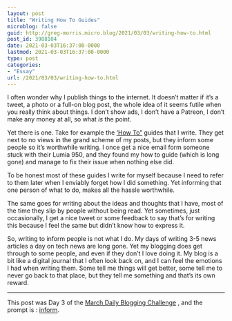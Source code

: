 ```yaml
---
layout: post
title: "Writing How To Guides"
microblog: false
guid: http://greg-morris.micro.blog/2021/03/03/writing-how-to.html
post_id: 3988104
date: 2021-03-03T16:37:00-0000
lastmod: 2021-03-03T16:37:00-0000
type: post
categories:
- "Essay"
url: /2021/03/03/writing-how-to.html
---
```

<!--kg-card-begin: html--><p>I often wonder why I publish things to the internet. It doesn’t matter if it’s a tweet, a photo or a full-on blog post, the whole idea of it seems futile when you really think about things. I don’t show ads, I don’t have a Patreon, I don’t make any money at all, so what <em>is</em> the point.</p>
<p>Yet there is one. Take for example the <a href="/categories/how-to/">‘How To”</a> guides that I write. They get next to no views in the grand scheme of my posts, but they inform some people so it’s worthwhile writing. I once get a nice email form someone stuck with their Lumia 950, and they found my how to guide (which is long gone) and manage to fix their issue when nothing else did.</p>
<p>To be honest most of these guides I write for myself because I need to refer to them later when I enviably forget how I did something. Yet informing that one person of what to do, makes all the hassle worthwhile.</p>
<p>The same goes for writing about the ideas and thoughts that I have, most of the time they slip by people without being read. Yet sometimes, just occasionally, I get a nice tweet or some feedback to say that’s for writing this because I feel the same but didn’t know how to express it.</p>
<p>So, writing to inform people is not what I do. My days of writing 3-5 news articles a day on tech news are long gone. Yet my blogging does get through to some people, and even if they don’t I love doing it. My blog is a bit like a digital journal that I often look back on, and I can feel the emotions I had when writing them. Some tell me things will get better, some tell me to never go back to that place, but they tell me something and that’s its own reward.</p>
<hr />
<p>This post was Day 3 of the <a href="https://dailybloggingchallenge.com/">March Daily Blogging Challenge</a> , and the prompt is : <a href="https://dailybloggingchallenge.com/03/03/march-03-2021-inform/">inform</a>.</p>
<!--kg-card-end: html-->
